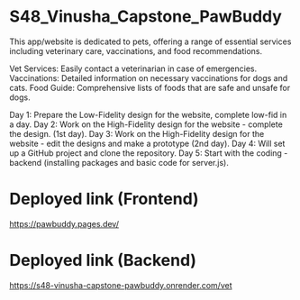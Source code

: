 # S48_Vinusha_Capstone_PawBuddy

This app/website is dedicated to pets, offering a range of essential services including veterinary care, vaccinations, and food recommendations.

Vet Services: Easily contact a veterinarian in case of emergencies.
Vaccinations: Detailed information on necessary vaccinations for dogs and cats.
Food Guide: Comprehensive lists of foods that are safe and unsafe for dogs.

Day 1: Prepare the Low-Fidelity design for the website, complete low-fid in a day.
Day 2: Work on the High-Fidelity design for the website - complete the design. (1st day).
Day 3: Work on the High-Fidelity design for the website - edit the designs and make a prototype (2nd day).
Day 4: Will set up a GitHub project and clone the repository.
Day 5: Start with the coding - backend (installing packages and basic code for server.js).

# Deployed link (Frontend)
https://pawbuddy.pages.dev/

# Deployed link (Backend)
https://s48-vinusha-capstone-pawbuddy.onrender.com/vet  
